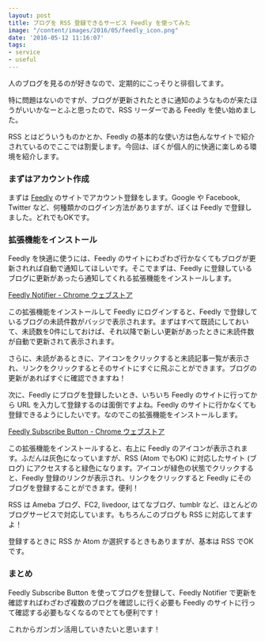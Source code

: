 ```yaml
---
layout: post
title: ブログを RSS 登録できるサービス Feedly を使ってみた
image: "/content/images/2016/05/feedly_icon.png"
date: '2016-05-12 11:16:07'
tags:
- service
- useful
---
```


人のブログを見るのが好きなので、定期的にこっそりと徘徊してます。

特に問題はないのですが、ブログが更新されたときに通知のようなものが来たほうがいいかなーとふと思ったので、RSS リーダーである Feedly を使い始めました。

RSS とはどういうものかとか、Feedly の基本的な使い方は色んなサイトで紹介されているのでここでは割愛します。今回は、ぼくが個人的に快適に楽しめる環境を紹介します。

### まずはアカウント作成
まずは <a href="https://feedly.com" target="_blank">Feedly</a> のサイトでアカウント登録をします。Google や Facebook, Twitter など、何種類かのログイン方法がありますが、ぼくは Feedly で登録しました。どれでもOKです。

### 拡張機能をインストール
Feedly を快適に使うには、Feedly のサイトにわざわざ行かなくてもブログが更新されれば自動で通知してほしいです。そこでまずは、Feedly に登録しているブログに更新があったら通知してくれる拡張機能をインストールします。

<a href="https://chrome.google.com/webstore/detail/feedly-notifier/egikgfbhipinieabdmcpigejkaomgjgb?utm_source=chrome-ntp-icon" target="_blank">Feedly Notifier - Chrome ウェブストア</a>

この拡張機能をインストールして Feedly にログインすると、Feedly で登録しているブログの未読件数がバッジで表示されます。まずはすべて既読にしておいて、未読数を0件にしておけば、それ以降で新しい更新があったときに未読件数が自動で更新されて表示されます。

さらに、未読があるときに、アイコンをクリックすると未読記事一覧が表示され、リンクをクリックするとそのサイトにすぐに飛ぶことができます。ブログの更新があればすぐに確認できますね！

次に、Feedly にブログを登録したいとき、いちいち Feedly のサイトに行ってから URL を入力して登録するのは面倒ですよね。Feedly のサイトに行かなくても登録できるようにしたいです。なのでこの拡張機能をインストールします。

<a href="https://chrome.google.com/webstore/detail/feedly-subscribe-button/gbbnddjfcllebfcnihfgmdplgaiejepc?utm_source=chrome-ntp-icon" target="_blank">Feedly Subscribe Button - Chrome ウェブストア</a>

この拡張機能をインストールすると、右上に Feedly のアイコンが表示されます。ふだんは灰色になっていますが、RSS (Atom でもOK) に対応したサイト (ブログ) にアクセスすると緑色になります。アイコンが緑色の状態でクリックすると、Feedly 登録のリンクが表示され、リンクをクリックすると Feedly にそのブログを登録することができます。便利！

RSS は Ameba ブログ、FC2, livedoor, はてなブログ、tumblr など、ほとんどのブログサービスで対応しています。もちろんこのブログも RSS に対応してますよ！

登録するときに RSS か Atom か選択するときもありますが、基本は RSS でOKです。

### まとめ
Feedly Subscribe Button を使ってブログを登録して、Feedly Notifier で更新を確認すればわざわざ複数のブログを確認しに行く必要も Feedly のサイトに行って確認する必要もなくなるのでとても便利です！

これからガンガン活用していきたいと思います！